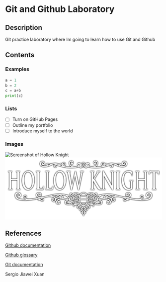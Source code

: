 # Git and Github Laboratory

## Description
Git practice laboratory where Im going to learn how to use Git and Github

## Contents

### Examples
```python 
a = 1
b = 2
c = a+b
print(c)
```

### Lists
- [ ] Turn on GitHub Pages
- [ ] Outline my portfolio
- [ ] Introduce myself to the world

### Images
![Screenshot of Hollow Knight](https://github.com/Bairoflus/Git-Lab/blob/main/Hollow%20Knight.avif) 
![Screenshot of Hollow Knight Logo](./Hollow_Knight_Logo.webp)
## References
[Github documentation](https://docs.github.com/en)

[Github glossary](https://docs.github.com/en/get-started/learning-about-github/github-glossary)

[Git documentation](https://git-scm.com/doc)


Sergio Jiawei Xuan
